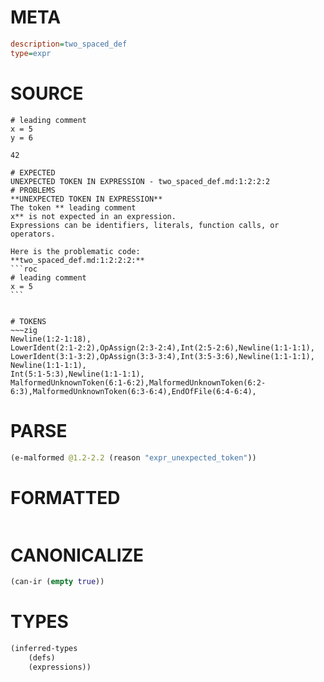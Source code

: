 # META
~~~ini
description=two_spaced_def
type=expr
~~~
# SOURCE
~~~roc
# leading comment
x = 5
y = 6

42
~~~
~~~
# EXPECTED
UNEXPECTED TOKEN IN EXPRESSION - two_spaced_def.md:1:2:2:2
# PROBLEMS
**UNEXPECTED TOKEN IN EXPRESSION**
The token ** leading comment
x** is not expected in an expression.
Expressions can be identifiers, literals, function calls, or operators.

Here is the problematic code:
**two_spaced_def.md:1:2:2:2:**
```roc
# leading comment
x = 5
```


# TOKENS
~~~zig
Newline(1:2-1:18),
LowerIdent(2:1-2:2),OpAssign(2:3-2:4),Int(2:5-2:6),Newline(1:1-1:1),
LowerIdent(3:1-3:2),OpAssign(3:3-3:4),Int(3:5-3:6),Newline(1:1-1:1),
Newline(1:1-1:1),
Int(5:1-5:3),Newline(1:1-1:1),
MalformedUnknownToken(6:1-6:2),MalformedUnknownToken(6:2-6:3),MalformedUnknownToken(6:3-6:4),EndOfFile(6:4-6:4),
~~~
# PARSE
~~~clojure
(e-malformed @1.2-2.2 (reason "expr_unexpected_token"))
~~~
# FORMATTED
~~~roc

~~~
# CANONICALIZE
~~~clojure
(can-ir (empty true))
~~~
# TYPES
~~~clojure
(inferred-types
	(defs)
	(expressions))
~~~
